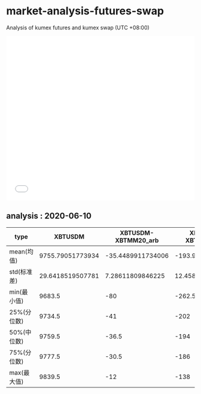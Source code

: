 # market-analysis-futures-swap
Analysis of kumex futures and kumex swap (UTC +08:00)

<iframe width="100%" height="440" src="./data.html" frameborder="no" border="0" scrolling="no"></iframe>

## analysis : 2020-06-10

type|XBTUSDM|XBTUSDM-XBTMM20_arb|XBTUSDM-XBTMU20_arb|
---|---|---|---
mean(均值) | 9755.79051773934 | -35.4489911734006 | -193.923038336424
std(标准差) | 29.6418519507781 | 7.28611809846225 | 12.4584811862151
min(最小值) | 9683.5 | -80 | -262.5
25%(分位数) | 9734.5 | -41 | -202
50%(中位数) | 9759.5 | -36.5 | -194
75%(分位数) | 9777.5 | -30.5 | -186
max(最大值) | 9839.5 | -12 | -138
